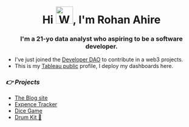 <h1 align="center">Hi <img src="https://raw.githubusercontent.com/nixin72/nixin72/master/wave.gif" 
         alt="Waving hand animated gif"
         height="45"
         width="45" />, I'm Rohan Ahire</h1>
         
<h3 align="center">
I'm a 21-yo data analyst who aspiring to be a software developer.
</h3>

- I've just joined the [Developer DAO](https://github.com/developer-dao) to contribute in a web3 projects.
- This is my [Tableau public](https://public.tableau.com/app/profile/rohan6366) profile, I deploy my dashboards here.

*<h3>👉 Projects</h3>*
 - [The Blog site](https://github.com/rohanA6/React_Blog_site)
 - [Expence Tracker](https://github.com/rohanA6/Expense_Tracler)
- [Dice Game](https://github.com/rohanA6/Dice_Game)
- [Drum Kit 🥁](https://github.com/rohanA6/Drum_kit/tree/main) 




